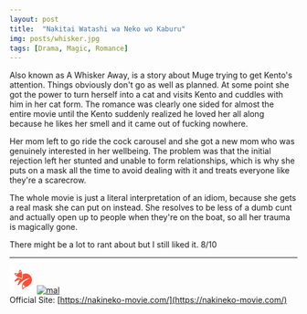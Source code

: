 ```yaml
---
layout: post
title:  "Nakitai Watashi wa Neko wo Kaburu"
img: posts/whisker.jpg
tags: [Drama, Magic, Romance]
---
```


Also known as A Whisker Away, is a story about Muge trying to get Kento's attention. Things obviously don't go as well as planned. At some point she got the power to turn herself into a cat and visits Kento and cuddles with him in her cat form.
The romance was clearly one sided for almost the entire movie until the Kento suddenly realized he loved her all along because he likes her smell and it came out of fucking nowhere.

Her mom left to go ride the cock carousel and she got a new mom who was genuinely interested in her wellbeing. The problem was that the initial rejection left her stunted and unable to form relationships, which is why she puts on a mask all the time to avoid dealing with it and treats everyone like they're a scarecrow. 

The whole movie is just a literal interpretation of an idiom, because she gets a real mask she can put on instead. She resolves to be less of a dumb cunt and actually open up to people when they're on the boat, so all her trauma is magically gone.
   
There might be a lot to rant about but I still liked it. 8/10

---

[![kitsu](..\assets\img\kitsu.png)](https://kitsu.io/anime/nakitai-watashi-wa-neko-wo-kaburu)[![mal](..\assets\img\mal.ico)](https://myanimelist.net/anime/41168/Nakitai_Watashi_wa_Neko_wo_Kaburu)  
Official Site: [https://nakineko-movie.com/](https://nakineko-movie.com/)  